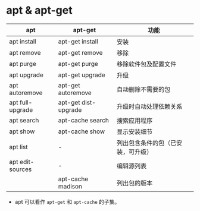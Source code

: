 # apt & apt-get

| apt | apt-get | 功能 |
| --- | --- | --- |
| apt install | apt-get install | 安装 |
| apt remove | apt-get remove | 移除 |
| apt purge | apt-get purge | 移除软件包及配置文件 |
| apt upgrade | apt-get upgrade | 升级 |
| apt autoremove | apt-get autoremove | 自动删除不需要的包 |
| apt full-upgrade | apt-get dist-upgrade | 升级时自动处理依赖关系 |
| apt search | apt-cache search | 搜索应用程序 |
| apt show | apt-cache show | 显示安装细节 |
| apt list | - | 列出包含条件的包（已安装，可升级） |
| apt edit-sources | - | 编辑源列表 |
| | apt-cache madison | 列出包的版本 |

- apt 可以看作 `apt-get` 和 `apt-cache` 的子集。
